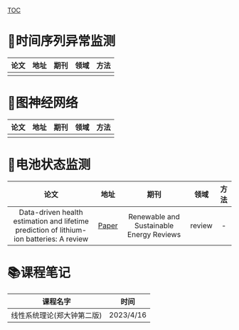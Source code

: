 [TOC](目录)

# :memo:时间序列异常监测

| 论文 | 地址 | 期刊 | 领域 | 方法 |
| :--: | :--: | :--: | :--: | :--: |
|      |      |      |      |      |

# :memo:图神经网络

| 论文 | 地址 | 期刊 | 领域 | 方法 |
| :--: | :--: | :--: | :--: | :--: |
|      |      |      |      |      |

# :memo:电池状态监测

|                             论文                             |                             地址                             |                   期刊                   |  领域  | 方法 |
| :----------------------------------------------------------: | :----------------------------------------------------------: | :--------------------------------------: | :----: | :--: |
| Data-driven health estimation and lifetime prediction of lithium-ion batteries: A review | [Paper](https://www.sciencedirect.com/science/article/pii/S136403211930454X) | Renewable and Sustainable Energy Reviews | review |  -   |

# :books:课程笔记

| 课程名字                   | 时间      |
| -------------------------- | --------- |
| 线性系统理论(郑大钟第二版) | 2023/4/16 |

